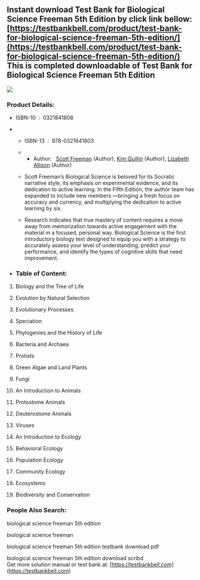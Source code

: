 Instant download **Test Bank for Biological Science Freeman 5th Edition** by click link bellow:  
[https://testbankbell.com/product/test-bank-for-biological-science-freeman-5th-edition/](https://testbankbell.com/product/test-bank-for-biological-science-freeman-5th-edition/)  
This is completed downloadable of Test Bank for Biological Science Freeman 5th Edition
--------------------------------------------------------------------------------------


![](https://testbankbell.com/wp-content/uploads/2023/05/biological-science-freeman-quillin-allison-5th-tb.jpg)
### Product Details:


* ISBN-10 ‏ : ‎ 0321841808
* * ISBN-13 ‏ : ‎ 978-0321841803
  * * Author:   [Scott Freeman](https://www.amazon.com/s/ref=dp_byline_sr_book_1?ie=UTF8&field-author=Scott+Freeman&text=Scott+Freeman&sort=relevancerank&search-alias=books) (Author), [Kim Quillin](https://www.amazon.com/s/ref=dp_byline_sr_book_2?ie=UTF8&field-author=Kim+Quillin&text=Kim+Quillin&sort=relevancerank&search-alias=books) (Author), [Lizabeth Allison](https://www.amazon.com/s/ref=dp_byline_sr_book_3?ie=UTF8&field-author=Lizabeth+Allison&text=Lizabeth+Allison&sort=relevancerank&search-alias=books) (Author)
   
  * Scott Freeman’s Biological Science is beloved for its Socratic narrative style, its emphasis on experimental evidence, and its dedication to active learning. In the Fifth Edition, the author team has expanded to include new members —bringing a fresh focus on accuracy and currency, and multiplying the dedication to active learning by six.
 
  * Research indicates that true mastery of content requires a move away from memorization towards active engagement with the material in a focused, personal way. Biological Science is the first introductory biology text designed to equip you with a strategy to accurately assess your level of understanding, predict your performance, and identify the types of cognitive skills that need improvement.
 
* ### Table of Content:

1. Biology and the Tree of Life

24. Evolution by Natural Selection

25. Evolutionary Processes

26. Speciation

27. Phylogenies and the History of Life

28. Bacteria and Archaea

29. Protists

30. Green Algae and Land Plants

31. Fungi

32. An Introduction to Animals

33. Protostome Animals

34. Deuterostome Animals

35. Viruses

50. An Introduction to Ecology

51. Behavioral Ecology

52. Population Ecology

53. Community Ecology

54. Ecosystems

55. Biodiversity and Conservation


 ### People Also Search:


 biological science freeman 5th edition

 biological science freeman

 biological science freeman 5th edition testbank download pdf

 biological science freeman 5th edition download scribd  
  Get more solution manual or test bank at: [https://testbankbell.com](https://testbankbell.com)
